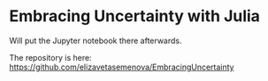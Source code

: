 # Embracing Uncertainty with Julia
Will put the Jupyter notebook there afterwards.

The repository is here: https://github.com/elizavetasemenova/EmbracingUncertainty

